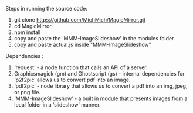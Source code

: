 Steps in running the source code:

1. git clone https://github.com/MichMich/MagicMirror.git
2. cd MagicMirror
3. npm install
4. copy and paste the 'MMM-ImageSlideshow' in the modules folder
5. copy and paste actual.js inside "MMM-ImageSlideshow"

Dependencies : 
1. ‘request’ - a node function that calls an API of a server.
2. Graphicsmagick (gm) and Ghostscript (gs) - internal dependencies for ‘p2f2pic’ allows us to convert pdf into an image.
3. ‘pdf2pic’ - node library that allows us to convert a pdf into an img, jpeg, or png file.
5. ‘MMM-ImageSlideshow’ - a built in module that presents images from a local folder in a ‘slideshow’ manner.
